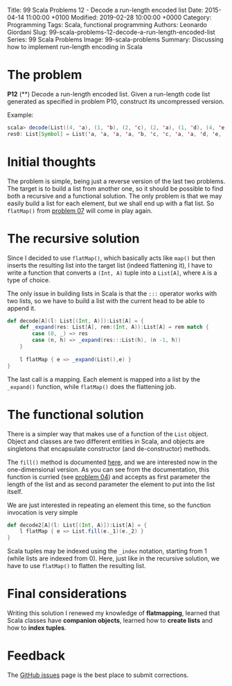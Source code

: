 Title: 99 Scala Problems 12 - Decode a run-length encoded list
Date: 2015-04-14 11:00:00 +0100
Modified: 2019-02-28 10:00:00 +0000
Category: Programming
Tags: Scala, functional programming
Authors: Leonardo Giordani
Slug: 99-scala-problems-12-decode-a-run-length-encoded-list
Series: 99 Scala Problems
Image: 99-scala-problems
Summary: Discussing how to implement run-length encoding in Scala

# The problem

**P12** (**) Decode a run-length encoded list.
Given a run-length code list generated as specified in problem P10, construct its uncompressed version.

Example:

``` scala
scala> decode(List((4, 'a), (1, 'b), (2, 'c), (2, 'a), (1, 'd), (4, 'e)))
res0: List[Symbol] = List('a, 'a, 'a, 'a, 'b, 'c, 'c, 'a, 'a, 'd, 'e, 'e, 'e, 'e)
```

# Initial thoughts

The problem is simple, being just a reverse version of the last two problems. The target is to build a list from another one, so it should be possible to find both a recursive and a functional solution. The only problem is that we may easily build a list for each element, but we shall end up with a flat list. So `flatMap()` from [problem 07]({filename}99-scala-problems-07-flatten.markdown) will come in play again.

# The recursive solution

Since I decided to use `flatMap()`, which basically acts like `map()` but then inserts the resulting list into the target list (indeed flattening it), I have to write a function that converts a `(Int, A)` tuple into a `List[A]`, where `A` is a type of choice.

The only issue in building lists in Scala is that the `:::` operator works with two lists, so we have to build a list with the current head to be able to append it.

``` scala
def decode[A](l: List[(Int, A)]):List[A] = {
    def _expand(res: List[A], rem:(Int, A)):List[A] = rem match {
        case (0, _) => res
        case (n, h) => _expand(res:::List(h), (n -1, h))
    }
    
    l flatMap { e => _expand(List(),e) }
}
```

The last call is a mapping. Each element is mapped into a list by the `_expand()` function, while `flatMap()` does the flattening job.

# The functional solution

There is a simpler way that makes use of a function of the `List` object. Object and classes are two different entities in Scala, and objects are singletons that encapsulate constructor (and de-constructor) methods.

The `fill()` method is documented [here](http://www.scala-lang.org/api/2.11.4/index.html#scala.collection.immutable.List$), and we are interested now in the one-dimensional version. As you can see from the documentation, this function is curried (see [problem 04]({filename}99-scala-problems-04-length.markdown)) and accepts as first parameter the length of the list and as second parameter the element to put into the list itself.

We are just interested in repeating an element this time, so the function invocation is very simple

```scala
def decode2[A](l: List[(Int, A)]):List[A] = {
    l flatMap { e => List.fill(e._1)(e._2) }
}
```

Scala tuples may be indexed using the `_index` notation, starting from 1 (while lists are indexed from 0). Here, just like in the recursive solution, we have to use `flatMap()` to flatten the resulting list.

# Final considerations

Writing this solution I renewed my knowledge of **flatmapping**, learned that Scala classes have **companion objects**, learned how to **create lists** and how to **index tuples**.

# Feedback

The [GitHub issues](https://github.com/TheDigitalCatOnline/thedigitalcatonline.github.com/issues) page is the best place to submit corrections.
